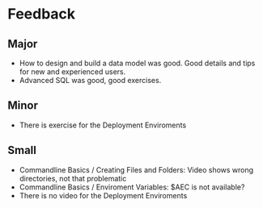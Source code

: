 # Feedback

## Major
* How to design and build a data model was good. Good details and tips for new and experienced users.
* Advanced SQL was good, good exercises.

## Minor
* There is exercise for the Deployment Enviroments 

## Small
* Commandline Basics / Creating Files and Folders: Video shows wrong directories, not that problematic
* Commandline Basics / Enviroment Variables: $AEC is not available?
* There is no video for the Deployment Enviroments 

